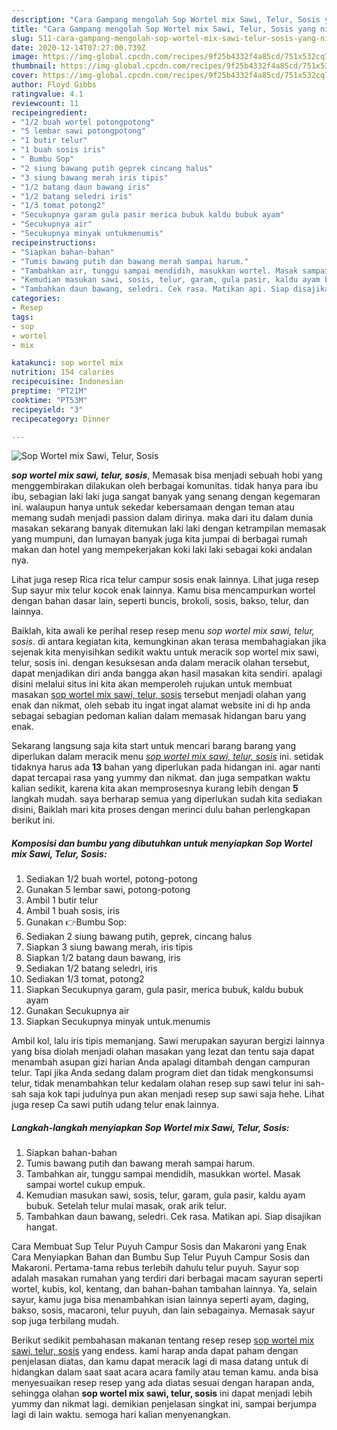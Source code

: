 ```yaml
---
description: "Cara Gampang mengolah Sop Wortel mix Sawi, Telur, Sosis yang nikmat"
title: "Cara Gampang mengolah Sop Wortel mix Sawi, Telur, Sosis yang nikmat"
slug: 511-cara-gampang-mengolah-sop-wortel-mix-sawi-telur-sosis-yang-nikmat
date: 2020-12-14T07:27:00.739Z
image: https://img-global.cpcdn.com/recipes/9f25b4332f4a85cd/751x532cq70/sop-wortel-mix-sawi-telur-sosis-foto-resep-utama.jpg
thumbnail: https://img-global.cpcdn.com/recipes/9f25b4332f4a85cd/751x532cq70/sop-wortel-mix-sawi-telur-sosis-foto-resep-utama.jpg
cover: https://img-global.cpcdn.com/recipes/9f25b4332f4a85cd/751x532cq70/sop-wortel-mix-sawi-telur-sosis-foto-resep-utama.jpg
author: Floyd Gibbs
ratingvalue: 4.1
reviewcount: 11
recipeingredient:
- "1/2 buah wortel potongpotong"
- "5 lembar sawi potongpotong"
- "1 butir telur"
- "1 buah sosis iris"
- " Bumbu Sop"
- "2 siung bawang putih geprek cincang halus"
- "3 siung bawang merah iris tipis"
- "1/2 batang daun bawang iris"
- "1/2 batang seledri iris"
- "1/3 tomat potong2"
- "Secukupnya garam gula pasir merica bubuk kaldu bubuk ayam"
- "Secukupnya air"
- "Secukupnya minyak untukmenumis"
recipeinstructions:
- "Siapkan bahan-bahan"
- "Tumis bawang putih dan bawang merah sampai harum."
- "Tambahkan air, tunggu sampai mendidih, masukkan wortel. Masak sampai wortel cukup empuk."
- "Kemudian masukan sawi, sosis, telur, garam, gula pasir, kaldu ayam bubuk. Setelah telur mulai masak, orak arik telur."
- "Tambahkan daun bawang, seledri. Cek rasa. Matikan api. Siap disajikan hangat."
categories:
- Resep
tags:
- sop
- wortel
- mix

katakunci: sop wortel mix 
nutrition: 154 calories
recipecuisine: Indonesian
preptime: "PT21M"
cooktime: "PT53M"
recipeyield: "3"
recipecategory: Dinner

---
```



![Sop Wortel mix Sawi, Telur, Sosis](https://img-global.cpcdn.com/recipes/9f25b4332f4a85cd/751x532cq70/sop-wortel-mix-sawi-telur-sosis-foto-resep-utama.jpg)

<b><i>sop wortel mix sawi, telur, sosis</i></b>, Memasak bisa menjadi sebuah hobi yang menggembirakan dilakukan oleh berbagai komunitas. tidak hanya para ibu ibu, sebagian laki laki juga sangat banyak yang senang dengan kegemaran ini. walaupun hanya untuk sekedar kebersamaan dengan teman atau memang sudah menjadi passion dalam dirinya. maka dari itu dalam dunia masakan sekarang banyak ditemukan laki laki dengan ketrampilan memasak yang mumpuni, dan lumayan banyak juga kita jumpai di berbagai rumah makan dan hotel yang mempekerjakan koki laki laki sebagai koki andalan nya.

Lihat juga resep Rica rica telur campur sosis enak lainnya. Lihat juga resep Sup sayur mix telur kocok enak lainnya. Kamu bisa mencampurkan wortel dengan bahan dasar lain, seperti buncis, brokoli, sosis, bakso, telur, dan lainnya.

Baiklah, kita awali ke perihal resep resep menu <i>sop wortel mix sawi, telur, sosis</i>. di antara kegiatan kita, kemungkinan akan terasa membahagiakan jika sejenak kita menyisihkan sedikit waktu untuk meracik sop wortel mix sawi, telur, sosis ini. dengan kesuksesan anda dalam meracik olahan tersebut, dapat menjadikan diri anda bangga akan hasil masakan kita sendiri. apalagi disini melalui situs ini kita akan memperoleh rujukan untuk membuat masakan <u>sop wortel mix sawi, telur, sosis</u> tersebut menjadi olahan yang enak dan nikmat, oleh sebab itu ingat ingat alamat website ini di hp anda sebagai sebagian pedoman kalian dalam memasak hidangan baru yang enak.


Sekarang langsung saja kita start untuk mencari barang barang yang diperlukan dalam meracik menu <u><i>sop wortel mix sawi, telur, sosis</i></u> ini. setidak tidaknya harus ada <b>13</b> bahan yang diperlukan pada hidangan ini. agar nanti dapat tercapai rasa yang yummy dan nikmat. dan juga sempatkan waktu kalian sedikit, karena kita akan memprosesnya kurang lebih dengan <b>5</b> langkah mudah. saya berharap semua yang diperlukan sudah kita sediakan disini, Baiklah mari kita proses dengan merinci dulu bahan perlengkapan berikut ini.

<!--inarticleads1-->

##### Komposisi dan bumbu yang dibutuhkan untuk menyiapkan Sop Wortel mix Sawi, Telur, Sosis:

1. Sediakan 1/2 buah wortel, potong-potong
1. Gunakan 5 lembar sawi, potong-potong
1. Ambil 1 butir telur
1. Ambil 1 buah sosis, iris
1. Gunakan  👉Bumbu Sop:
1. Sediakan 2 siung bawang putih, geprek, cincang halus
1. Siapkan 3 siung bawang merah, iris tipis
1. Siapkan 1/2 batang daun bawang, iris
1. Sediakan 1/2 batang seledri, iris
1. Sediakan 1/3 tomat, potong2
1. Siapkan Secukupnya garam, gula pasir, merica bubuk, kaldu bubuk ayam
1. Gunakan Secukupnya air
1. Siapkan Secukupnya minyak untuk.menumis


Ambil kol, lalu iris tipis memanjang. Sawi merupakan sayuran bergizi lainnya yang bisa diolah menjadi olahan masakan yang lezat dan tentu saja dapat menambah asupan gizi harian Anda apalagi ditambah dengan campuran telur. Tapi jika Anda sedang dalam program diet dan tidak mengkonsumsi telur, tidak menambahkan telur kedalam olahan resep sup sawi telur ini sah-sah saja kok tapi judulnya pun akan menjadi resep sup sawi saja hehe. Lihat juga resep Ca sawi putih udang telur enak lainnya. 

<!--inarticleads2-->

##### Langkah-langkah menyiapkan Sop Wortel mix Sawi, Telur, Sosis:

1. Siapkan bahan-bahan
1. Tumis bawang putih dan bawang merah sampai harum.
1. Tambahkan air, tunggu sampai mendidih, masukkan wortel. Masak sampai wortel cukup empuk.
1. Kemudian masukan sawi, sosis, telur, garam, gula pasir, kaldu ayam bubuk. Setelah telur mulai masak, orak arik telur.
1. Tambahkan daun bawang, seledri. Cek rasa. Matikan api. Siap disajikan hangat.


Cara Membuat Sup Telur Puyuh Campur Sosis dan Makaroni yang Enak Cara Menyiapkan Bahan dan Bumbu Sup Telur Puyuh Campur Sosis dan Makaroni. Pertama-tama rebus terlebih dahulu telur puyuh. Sayur sop adalah masakan rumahan yang terdiri dari berbagai macam sayuran seperti wortel, kubis, kol, kentang, dan bahan-bahan tambahan lainnya. Ya, selain sayur, kamu juga bisa menambahkan isian lainnya seperti ayam, daging, bakso, sosis, macaroni, telur puyuh, dan lain sebagainya. Memasak sayur sop juga terbilang mudah. 

Berikut sedikit pembahasan makanan tentang resep resep <u>sop wortel mix sawi, telur, sosis</u> yang endess. kami harap anda dapat paham dengan penjelasan diatas, dan kamu dapat meracik lagi di masa datang untuk di hidangkan dalam saat saat acara acara family atau teman kamu. anda bisa menyesuaikan resep resep yang ada diatas sesuai dengan harapan anda, sehingga olahan <b>sop wortel mix sawi, telur, sosis</b> ini dapat menjadi lebih yummy dan nikmat lagi. demikian penjelasan singkat ini, sampai berjumpa lagi di lain waktu. semoga hari kalian menyenangkan.
